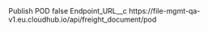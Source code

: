 <?xml version="1.0" encoding="UTF-8"?>
<CustomMetadata xmlns="http://soap.sforce.com/2006/04/metadata" xmlns:xsi="http://www.w3.org/2001/XMLSchema-instance" xmlns:xsd="http://www.w3.org/2001/XMLSchema">
    <label>Publish POD</label>
    <protected>false</protected>
    <values>
        <field>Endpoint_URL__c</field>
        <value xsi:type="xsd:string">https://file-mgmt-qa-v1.eu.cloudhub.io/api/freight_document/pod</value>
    </values>
</CustomMetadata>
